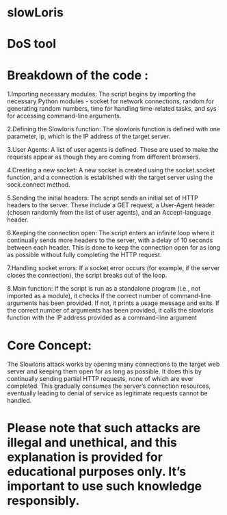# slowLoris
# DoS tool

# Breakdown of the code :

1.Importing necessary modules: The script begins by importing the necessary Python modules - socket for network connections, random for generating random numbers, time for handling time-related tasks, and sys for accessing command-line arguments.

2.Defining the Slowloris function: The slowloris function is defined with one parameter, ip, which is the IP address of the target server.

3.User Agents: A list of user agents is defined. These are used to make the requests appear as though they are coming from different browsers.

4.Creating a new socket: A new socket is created using the socket.socket function, and a connection is established with the target server using the sock.connect method.

5.Sending the initial headers: The script sends an initial set of HTTP headers to the server. These include a GET request, a User-Agent header (chosen randomly from the list of user agents), and an Accept-language header.

6.Keeping the connection open: The script enters an infinite loop where it continually sends more headers to the server, with a delay of 10 seconds between each header. This is done to keep the connection open for as long as possible without fully completing the HTTP request.

7.Handling socket errors: If a socket error occurs (for example, if the server closes the connection), the script breaks out of the loop.

8.Main function: If the script is run as a standalone program (i.e., not imported as a module), it checks if the correct number of command-line arguments has been provided. If not, it prints a usage message and exits. If the correct number of arguments has been provided, it calls the slowloris function with the IP address provided as a command-line argument

# Core Concept: 
The Slowloris attack works by opening many connections to the target web server and keeping them open for as long as possible. It does this by continually sending partial HTTP requests, none of which are ever completed. This gradually consumes the server’s connection resources, eventually leading to denial of service as legitimate requests cannot be handled. 

# Please note that such attacks are illegal and unethical, and this explanation is provided for educational purposes only. It’s important to use such knowledge responsibly.
